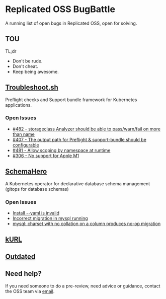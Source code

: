 # Replicated OSS BugBattle
A running list of open bugs in Replicated OSS, open for solving. 

## TOU

TL;dr 

- Don't be rude.
- Don't cheat.
- Keep being awesome.

## [Troubleshoot.sh](https://troubleshoot.sh)
Preflight checks and Support bundle framework for Kubernetes applications.

### Open Issues

- [#482 - storageclass Analyzer should be able to pass/warn/fail on more than name](https://github.com/replicatedhq/troubleshoot/issues/482)
- [#407 - The output path for Preflight & support-bundle should be configurable](https://github.com/replicatedhq/troubleshoot/issues/407)
- [#481 - Allow scoping by namespace at runtime](https://github.com/replicatedhq/troubleshoot/issues/481)
- [#306 - No support for Apple M1](https://github.com/replicatedhq/troubleshoot/issues/365)

## [SchemaHero](https://schemahero.io)

A Kubernetes operator for declarative database schema management (gitops for database schemas)

### Open Issues

- [Install --yaml is invalid](https://github.com/schemahero/schemahero/issues/667)
- [Incorrect migration in mysql running](https://github.com/schemahero/schemahero/issues/654)
- [mysql: charset with no collation on a column produces no-op migration](https://github.com/schemahero/schemahero/issues/625)

## [kURL](https://kurl.sh)

## [Outdated](https://outdated.sh)


## Need help?

If you need someone to do a pre-review, need advice or guidance, contact the OSS team via [email](mailto:oss@replicated.com).
